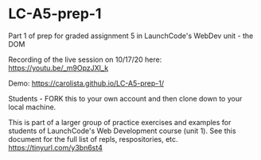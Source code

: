 # LC-A5-prep-1
Part 1 of prep for graded assignment 5 in LaunchCode's WebDev unit - the DOM

Recording of the live session on 10/17/20 here: https://youtu.be/_m9OpzJXI_k

Demo: https://carolista.github.io/LC-A5-prep-1/

Students - FORK this to your own account and then clone down to your local machine.

This is part of a larger group of practice exercises and examples for students of LaunchCode's Web Development course (unit 1). See this document for the full list of repls, respositories, etc. https://tinyurl.com/y3bn6st4
